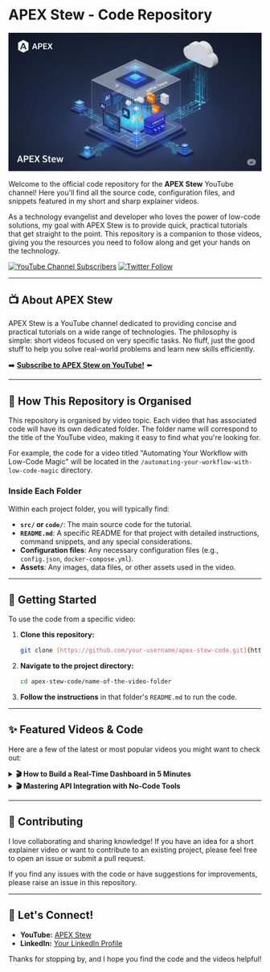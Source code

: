 # APEX Stew - Code Repository

![APEX Stew Banner](APEX_STEW_Banner.png)

Welcome to the official code repository for the **APEX Stew** YouTube channel! Here you'll find all the source code, configuration files, and snippets featured in my short and sharp explainer videos.

As a technology evangelist and developer who loves the power of low-code solutions, my goal with APEX Stew is to provide quick, practical tutorials that get straight to the point. This repository is a companion to those videos, giving you the resources you need to follow along and get your hands on the technology.

[![YouTube Channel Subscribers](https://img.shields.io/youtube/channel/s/YOUR_CHANNEL_ID?style=social)](https://www.youtube.com/c/APEXStew)
[![Twitter Follow](https://img.shields.io/twitter/follow/YourTwitterHandle?style=social)](https://twitter.com/YourTwitterHandle)

---

## 📺 About APEX Stew

APEX Stew is a YouTube channel dedicated to providing concise and practical tutorials on a wide range of technologies. The philosophy is simple: short videos focused on very specific tasks. No fluff, just the good stuff to help you solve real-world problems and learn new skills efficiently.

➡️ **[Subscribe to APEX Stew on YouTube!](https://www.youtube.com/@apex_stew)** ⬅️

---

## 📂 How This Repository is Organised

This repository is organised by video topic. Each video that has associated code will have its own dedicated folder. The folder name will correspond to the title of the YouTube video, making it easy to find what you're looking for.

For example, the code for a video titled "Automating Your Workflow with Low-Code Magic" will be located in the `/automating-your-workflow-with-low-code-magic` directory.

### Inside Each Folder

Within each project folder, you will typically find:

* **`src/` or `code/`**: The main source code for the tutorial.
* **`README.md`**: A specific README for that project with detailed instructions, command snippets, and any special considerations.
* **Configuration files**: Any necessary configuration files (e.g., `config.json`, `docker-compose.yml`).
* **Assets**: Any images, data files, or other assets used in the video.

---

## 🚀 Getting Started

To use the code from a specific video:

1.  **Clone this repository:**
    ```bash
    git clone [https://github.com/your-username/apex-stew-code.git](https://github.com/your-username/apex-stew-code.git)
    ```
2.  **Navigate to the project directory:**
    ```bash
    cd apex-stew-code/name-of-the-video-folder
    ```
3.  **Follow the instructions** in that folder's `README.md` to run the code.

---

## ✨ Featured Videos & Code

Here are a few of the latest or most popular videos you might want to check out:

<details>
<summary><strong>🎬 How to Build a Real-Time Dashboard in 5 Minutes</strong></summary>

<p>
<a href="YOUTUBE_VIDEO_LINK" title="Watch the video on YouTube">
<img src="https://i.ytimg.com/vi/YOUTUBE_VIDEO_ID/hqdefault.jpg" alt="Video Thumbnail">
</a>
<br>
Find the code for this video in the <a href="./how-to-build-a-real-time-dashboard-in-5-minutes"><code>/how-to-build-a-real-time-dashboard-in-5-minutes</code></a> directory.
</p>
</details>

<details>
<summary><strong>🎬 Mastering API Integration with No-Code Tools</strong></summary>

<p>
<a href="YOUTUBE_VIDEO_LINK" title="Watch the video on YouTube">
<img src="https://i.ytimg.com/vi/YOUTUBE_VIDEO_ID/hqdefault.jpg" alt="Video Thumbnail">
</a>
<br>
Find the code for this video in the <a href="./mastering-api-integration-with-no-code-tools"><code>/mastering-api-integration-with-no-code-tools</code></a> directory.
</p>
</details>

---

## 🤝 Contributing

I love collaborating and sharing knowledge! If you have an idea for a short explainer video or want to contribute to an existing project, please feel free to open an issue or submit a pull request.

If you find any issues with the code or have suggestions for improvements, please raise an issue in this repository.

---

## 💬 Let's Connect!

* **YouTube:** [APEX Stew](https://www.youtube.com/@apex_stew)
* **LinkedIn:** [Your LinkedIn Profile](https://www.linkedin.com/in/sjcoggins/)

Thanks for stopping by, and I hope you find the code and the videos helpful!
